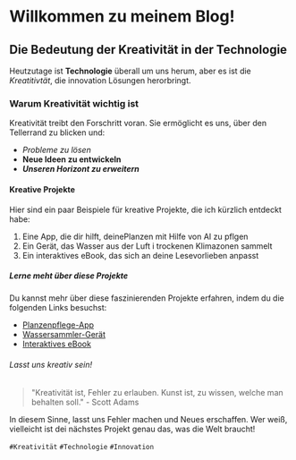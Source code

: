 # Willkommen zu meinem Blog!

## Die Bedeutung der Kreativität in der Technologie

   Heutzutage ist **Technologie** überall um uns herum, aber es ist die *Kreatitivtät*, die innovation Lösungen herorbringt.

### Warum Kreativität wichtig ist ###

  Kreativität treibt den Forschritt voran. Sie ermöglicht es uns, über den Tellerrand zu blicken und:

* *Probleme zu lösen*
* **Neue Ideen zu entwickeln**
* ***Unseren Horizont zu erweitern***

#### Kreative Projekte

Hier sind ein paar Beispiele für kreative Projekte, die ich kürzlich entdeckt habe:

1. Eine App, die dir hilft, deinePlanzen mit Hilfe von AI zu pflgen
2. Ein Gerät, das Wasser aus der Luft i trockenen Klimazonen sammelt
3. Ein interaktives eBook, das sich an deine Lesevorlieben anpasst

##### Lerne meht über diese Projekte

Du kannst mehr über diese faszinierenden Projekte erfahren, indem du die folgenden Links besuchst:

* [Planzenpflege-App]()
* [Wassersammler-Gerät]()
* [Interaktives eBook]()

###### Lasst uns kreativ sein!

> "Kreativität ist, Fehler zu erlauben. Kunst ist, zu wissen, welche man behalten soll." - Scott Adams

In diesem Sinne, lasst uns Fehler machen und Neues erschaffen. Wer weiß, vielleicht ist dei nächstes Projekt genau das, was die Welt braucht!

`#Kreativität`   `#Technologie`  `#Innovation`